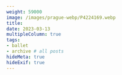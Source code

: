 ```yaml
---
weight: 59000
image: /images/prague-webp/P4224169.webp
title:
date: 2023-03-13
multipleColumn: true
tags:
- ballet
- archive # all posts
hideMeta: true
hideExif: true
---
```

